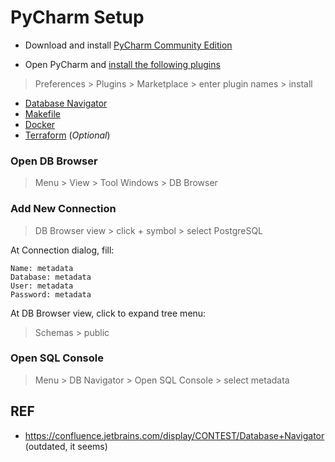 # PyCharm Setup

- Download and install [PyCharm Community Edition](https://www.jetbrains.com/pycharm/download/)
  
- Open PyCharm and [install the following plugins](https://www.jetbrains.com/help/pycharm/managing-plugins.html)
> Preferences > Plugins > Marketplace > enter plugin names > install
- [Database Navigator](https://plugins.jetbrains.com/plugin/1800-database-navigator)
- [Makefile](https://plugins.jetbrains.com/plugin/9333-makefile-language)
- [Docker](https://plugins.jetbrains.com/plugin/7724-docker)
- [Terraform](https://plugins.jetbrains.com/plugin/7808-hashicorp-terraform--hcl-language-support) (_Optional_)

### Open DB Browser

> Menu > View > Tool Windows > DB Browser

### Add New Connection

> DB Browser view > click + symbol > select PostgreSQL

At Connection dialog, fill:
```
Name: metadata
Database: metadata
User: metadata
Password: metadata
```

At DB Browser view, click to expand tree menu:

> Schemas > public

### Open SQL Console

> Menu > DB Navigator > Open SQL Console > select metadata

## REF

- https://confluence.jetbrains.com/display/CONTEST/Database+Navigator  (outdated, it seems)

